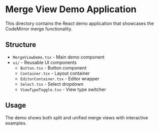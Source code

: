 # Merge View Demo Application

This directory contains the React demo application that showcases the CodeMirror merge functionality.

## Structure

- `MergeViewDemo.tsx` - Main demo component
- `ui/` - Reusable UI components
  - `Button.tsx` - Button component
  - `Container.tsx` - Layout container
  - `EditorContainer.tsx` - Editor wrapper
  - `Select.tsx` - Select dropdown
  - `ViewTypeToggle.tsx` - View type switcher

## Usage

The demo shows both split and unified merge views with interactive examples.